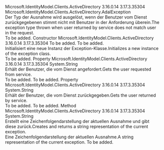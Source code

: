 <Type Name="AdalUserMismatchException" FullName="Microsoft.IdentityModel.Clients.ActiveDirectory.AdalUserMismatchException">
  <TypeSignature Language="C#" Value="public class AdalUserMismatchException : Microsoft.IdentityModel.Clients.ActiveDirectory.AdalException" />
  <TypeSignature Language="ILAsm" Value=".class public auto ansi beforefieldinit AdalUserMismatchException extends Microsoft.IdentityModel.Clients.ActiveDirectory.AdalException" />
  <TypeSignature Language="DocId" Value="T:Microsoft.IdentityModel.Clients.ActiveDirectory.AdalUserMismatchException" />
  <TypeSignature Language="VB.NET" Value="Public Class AdalUserMismatchException&#xA;Inherits AdalException" />
  <TypeSignature Language="F#" Value="type AdalUserMismatchException = class&#xA;    inherit AdalException" />
  <AssemblyInfo>
    <AssemblyName>Microsoft.IdentityModel.Clients.ActiveDirectory</AssemblyName>
    <AssemblyVersion>3.16.0.14</AssemblyVersion>
    <AssemblyVersion>3.17.3.35304</AssemblyVersion>
  </AssemblyInfo>
  <Base>
    <BaseTypeName>Microsoft.IdentityModel.Clients.ActiveDirectory.AdalException</BaseTypeName>
  </Base>
  <Interfaces />
  <Docs>
    <summary>
            <span data-ttu-id="814d7-101">Der Typ der Ausnahme wird ausgelöst, wenn der Benutzer vom Dienst zurückgegebenen stimmt nicht mit Benutzer in der Anforderung überein.</span><span class="sxs-lookup"><span data-stu-id="814d7-101">The exception type thrown when user returned by service does not match user in the request.</span></span>
            </summary>
    <remarks>To be added.</remarks>
  </Docs>
  <Members>
    <Member MemberName=".ctor">
      <MemberSignature Language="C#" Value="public AdalUserMismatchException (string requestedUser, string returnedUser);" />
      <MemberSignature Language="ILAsm" Value=".method public hidebysig specialname rtspecialname instance void .ctor(string requestedUser, string returnedUser) cil managed" />
      <MemberSignature Language="DocId" Value="M:Microsoft.IdentityModel.Clients.ActiveDirectory.AdalUserMismatchException.#ctor(System.String,System.String)" />
      <MemberSignature Language="VB.NET" Value="Public Sub New (requestedUser As String, returnedUser As String)" />
      <MemberSignature Language="F#" Value="new Microsoft.IdentityModel.Clients.ActiveDirectory.AdalUserMismatchException : string * string -&gt; Microsoft.IdentityModel.Clients.ActiveDirectory.AdalUserMismatchException" Usage="new Microsoft.IdentityModel.Clients.ActiveDirectory.AdalUserMismatchException (requestedUser, returnedUser)" />
      <MemberType>Constructor</MemberType>
      <AssemblyInfo>
        <AssemblyName>Microsoft.IdentityModel.Clients.ActiveDirectory</AssemblyName>
        <AssemblyVersion>3.16.0.14</AssemblyVersion>
        <AssemblyVersion>3.17.3.35304</AssemblyVersion>
      </AssemblyInfo>
      <Parameters>
        <Parameter Name="requestedUser" Type="System.String" />
        <Parameter Name="returnedUser" Type="System.String" />
      </Parameters>
      <Docs>
        <param name="requestedUser">To be added.</param>
        <param name="returnedUser">To be added.</param>
        <summary>
             <span data-ttu-id="814d7-102">Initialisiert eine neue Instanz der Exception-Klasse.</span><span class="sxs-lookup"><span data-stu-id="814d7-102">Initializes a new instance of the exception class.</span></span>
            </summary>
        <remarks>To be added.</remarks>
      </Docs>
    </Member>
    <Member MemberName="RequestedUser">
      <MemberSignature Language="C#" Value="public string RequestedUser { get; }" />
      <MemberSignature Language="ILAsm" Value=".property instance string RequestedUser" />
      <MemberSignature Language="DocId" Value="P:Microsoft.IdentityModel.Clients.ActiveDirectory.AdalUserMismatchException.RequestedUser" />
      <MemberSignature Language="VB.NET" Value="Public ReadOnly Property RequestedUser As String" />
      <MemberSignature Language="F#" Value="member this.RequestedUser : string" Usage="Microsoft.IdentityModel.Clients.ActiveDirectory.AdalUserMismatchException.RequestedUser" />
      <MemberType>Property</MemberType>
      <AssemblyInfo>
        <AssemblyName>Microsoft.IdentityModel.Clients.ActiveDirectory</AssemblyName>
        <AssemblyVersion>3.16.0.14</AssemblyVersion>
        <AssemblyVersion>3.17.3.35304</AssemblyVersion>
      </AssemblyInfo>
      <ReturnValue>
        <ReturnType>System.String</ReturnType>
      </ReturnValue>
      <Docs>
        <summary>
            <span data-ttu-id="814d7-103">Erhält der Benutzer, die vom Dienst angefordert.</span><span class="sxs-lookup"><span data-stu-id="814d7-103">Gets the user requested from service.</span></span>
            </summary>
        <value>To be added.</value>
        <remarks>To be added.</remarks>
      </Docs>
    </Member>
    <Member MemberName="ReturnedUser">
      <MemberSignature Language="C#" Value="public string ReturnedUser { get; }" />
      <MemberSignature Language="ILAsm" Value=".property instance string ReturnedUser" />
      <MemberSignature Language="DocId" Value="P:Microsoft.IdentityModel.Clients.ActiveDirectory.AdalUserMismatchException.ReturnedUser" />
      <MemberSignature Language="VB.NET" Value="Public ReadOnly Property ReturnedUser As String" />
      <MemberSignature Language="F#" Value="member this.ReturnedUser : string" Usage="Microsoft.IdentityModel.Clients.ActiveDirectory.AdalUserMismatchException.ReturnedUser" />
      <MemberType>Property</MemberType>
      <AssemblyInfo>
        <AssemblyName>Microsoft.IdentityModel.Clients.ActiveDirectory</AssemblyName>
        <AssemblyVersion>3.16.0.14</AssemblyVersion>
        <AssemblyVersion>3.17.3.35304</AssemblyVersion>
      </AssemblyInfo>
      <ReturnValue>
        <ReturnType>System.String</ReturnType>
      </ReturnValue>
      <Docs>
        <summary>
            <span data-ttu-id="814d7-104">Erhält der Benutzer, die vom Dienst zurückgegeben.</span><span class="sxs-lookup"><span data-stu-id="814d7-104">Gets the user returned by service.</span></span>
            </summary>
        <value>To be added.</value>
        <remarks>To be added.</remarks>
      </Docs>
    </Member>
    <Member MemberName="ToString">
      <MemberSignature Language="C#" Value="public override string ToString ();" />
      <MemberSignature Language="ILAsm" Value=".method public hidebysig virtual instance string ToString() cil managed" />
      <MemberSignature Language="DocId" Value="M:Microsoft.IdentityModel.Clients.ActiveDirectory.AdalUserMismatchException.ToString" />
      <MemberSignature Language="VB.NET" Value="Public Overrides Function ToString () As String" />
      <MemberSignature Language="F#" Value="override this.ToString : unit -&gt; string" Usage="adalUserMismatchException.ToString " />
      <MemberType>Method</MemberType>
      <AssemblyInfo>
        <AssemblyName>Microsoft.IdentityModel.Clients.ActiveDirectory</AssemblyName>
        <AssemblyVersion>3.16.0.14</AssemblyVersion>
        <AssemblyVersion>3.17.3.35304</AssemblyVersion>
      </AssemblyInfo>
      <ReturnValue>
        <ReturnType>System.String</ReturnType>
      </ReturnValue>
      <Parameters />
      <Docs>
        <summary>
            <span data-ttu-id="814d7-105">Erstellt eine Zeichenfolgendarstellung der aktuellen Ausnahme und gibt diese zurück.</span><span class="sxs-lookup"><span data-stu-id="814d7-105">Creates and returns a string representation of the current exception.</span></span>
            </summary>
        <returns><span data-ttu-id="814d7-106">Eine Zeichenfolgendarstellung der aktuellen Ausnahme.</span><span class="sxs-lookup"><span data-stu-id="814d7-106">A string representation of the current exception.</span></span></returns>
        <remarks>To be added.</remarks>
      </Docs>
    </Member>
  </Members>
</Type>
